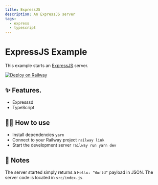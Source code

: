 ```yaml
---
title: ExpressJS
description: An ExpressJS server
tags:
  - express
  - typescript
---
```


# ExpressJS Example

This example starts an [ExpressJS](https://expressjs.com/) server.

[![Deploy on Railway](https://railway.app/button.svg)](https://railway.app/new?template=https%3A%2F%2Fgithub.com%2Frailwayapp%2Fexamples%2Ftree%2Fmaster%2Fexamples%2Fexpressjs)

## ✨ Features.   

- Expresssd
- TypeScript

## 💁‍♀️ How to use

- Install dependencies `yarn`
- Connect to your Railway project `railway link`
- Start the development server `railway run yarn dev`

## 📝 Notes

The server started simply returns a `Hello: "World"` payload in JSON. The server code is located in `src/index.js`.
